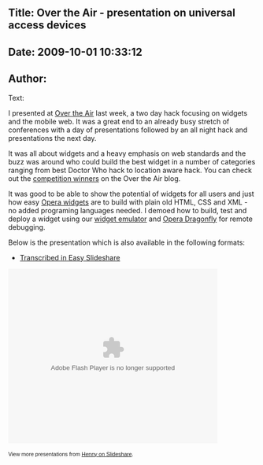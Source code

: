 Title: Over the Air - presentation on universal access devices
----
Date: 2009-10-01 10:33:12
----
Author: 
----
Text:

<p>I presented at <a href="http://overtheair.org/">Over the Air</a> last week, a two day hack focusing on widgets and the mobile web. It was a great end to an already busy stretch of conferences with a day of presentations followed by an all night hack and presentations the next day.</p>

<p>It was all about widgets and a heavy emphasis on web standards and the buzz was around who could build the best widget in a number of categories ranging from best Doctor Who hack to location aware hack. You can check out the <a href="http://overtheair.org/blog/competition/">competition winners</a> on the Over the Air blog.</p>

<p>It was good to be able to show the potential of widgets for all users and just how easy <a href="http://widgets.opera.com/">Opera widgets</a> are to build with plain old HTML, CSS and XML - no added programing languages needed. I demoed how to build, test and deploy a widget using our <a href="http://dev.opera.com/articles/view/widget-emulator/">widget emulator</a> and <a href="http://www.opera.com/dragonfly/">Opera Dragonfly</a> for remote debugging.

Below is the presentation which is also available in the following formats:

<ul>
<li><a href="http://icant.co.uk/easy-slideshare/?slides=http://www.slideshare.net/iheni/universal-access-across-devices">Transcribed in Easy Slideshare</a></li>
</ul>

<object style="margin:0px" width="425" height="355"><param name="movie" value="http://static.slidesharecdn.com/swf/ssplayer2.swf?doc=universalaccessdevicesovertheair-091001052453-phpapp01&amp;stripped_title=universal-access-across-devices" /><param name="allowFullScreen" value="true" /><param name="allowScriptAccess" value="never" /><embed src="http://static.slidesharecdn.com/swf/ssplayer2.swf?doc=universalaccessdevicesovertheair-091001052453-phpapp01&amp;stripped_title=universal-access-across-devices" type="application/x-shockwave-flash" allowfullscreen="true" width="425" height="355" allowscriptaccess="never" /></object><div style="font-size:11px;font-family:tahoma,arial;height:26px;padding-top:2px;">View more presentations from <a style="text-decoration:underline;" href="http://www.slideshare.net/iheni">Henny on Slideshare</a>.</div></p>
